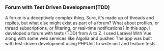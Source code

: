 ### Forum with Test Driven Development(TDD)
A forum is a deceptively complex thing. Sure, it's made up of threads and replies, but
what else might exist as part of a forum? What about profiles, or thread
subscriptions, or filtering, or real-time notifications? In this app, I developed a forum
with tests (TDD) from A to Z. I used Laravel With Vue along with some web services
like Algolia and pusher. The app was built with test-driven development using
PHPUnit to write unit and feature tests.
